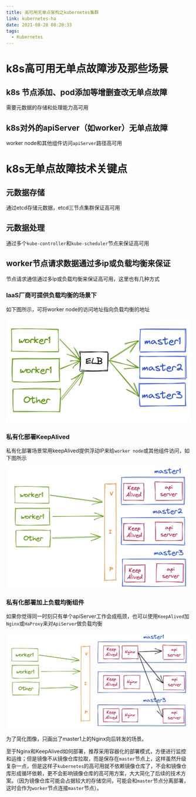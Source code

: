 ```yaml
---
title: 高可用无单点架构之kubernetes集群
link: kubernetes-ha
date: 2021-08-28 08:20:33
tags:
  - Kubernetes
---
```


# k8s高可用无单点故障涉及那些场景

## k8s 节点添加、pod添加等增删查改无单点故障

需要元数据的存储和处理能力高可用

## k8s对外的apiServer（如worker）无单点故障

worker node和其他组件访问`apiServer`路径高可用

# k8s无单点故障技术关键点

## 元数据存储

通过etcd存储元数据，etcd三节点集群保证高可用

## 元数据处理

通过多个`kube-controller`和`kube-scheduler`节点来保证高可用

## worker节点请求数据通过多ip或负载均衡来保证

节点请求通信通过多Ip或负载均衡来保证高可用，这里也有几种方式

### IaaS厂商可提供负载均衡的场景下

如下图所示，可将worker node的访问地址指向负载均衡的地址

![kubernetes-ha-iaas-lb](Images/kubernetes-ha-iaas-lb.png)

### 私有化部署KeepAlived

私有化部署场景常用keepAlived提供浮动IP来给`worker node`或其他组件访问，如下图所示

![kubernetes-ha-keepalived](Images/kubernetes-ha-keepalived.png)

### 私有化部署加上负载均衡组件

如果你觉得同一时刻只有单个apiServer工作会成瓶颈，也可以使用`KeepAlived`加`Nginx`或`HaProxy`来对`ApiServer`做负载均衡

![kubernetes-ha-keepalived-nginx](Images/kubernetes-ha-keepalived-nginx.png)

为了简化图像，只画出了master1上的Nginx向后转发的场景。

至于Nginx和KeepAlived如何部署，推荐采用容器化的部署模式，方便进行监控和运维；但是镜像不从镜像仓库拉取，而是保存在`master`节点上，这样虽然升级复杂一点，但是这样子`kubernetes`的高可用就不依赖镜像仓库了，不会和镜像仓库形成循环依赖，更不会影响镜像仓库的高可用方案，大大简化了后续的技术方案。（因为镜像仓库可能会占据较大的存储空间，可能会和`master`节点分离部署，这时会作为`worker`节点连接`master`节点）。
